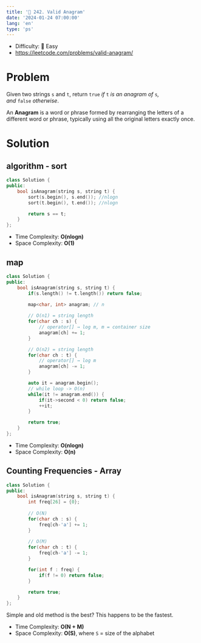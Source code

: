 ```yaml
---
title: '🍰 242. Valid Anagram'
date: '2024-01-24 07:00:00'
lang: 'en'
type: 'ps'
---
```


- Difficulty: 🍰 Easy
- https://leetcode.com/problems/valid-anagram/


# Problem
Given two strings `s` and `t`, return `true` _if_ `t` _is an anagram of_ `s`_, and_ `false` _otherwise_.

An **Anagram** is a word or phrase formed by rearranging the letters of a different word or phrase, typically using all the original letters exactly once.

# Solution

## algorithm - sort

```cpp
class Solution {
public:
    bool isAnagram(string s, string t) {
        sort(s.begin(), s.end()); //nlogn
        sort(t.begin(), t.end()); //nlogn

        return s == t;
    }
};
```

- Time Complexity: **O(nlogn)**
- Space Complexity: **O(1)**

## map

```cpp
class Solution {
public:
    bool isAnagram(string s, string t) {
        if(s.length() != t.length()) return false;

        map<char, int> anagram; // n
    
        // O(n1) = string length
        for(char ch : s) {
	        // operator[] → log m, m = container size
            anagram[ch] += 1;
        }

		// O(n2) = string length
        for(char ch : t) {
	        // operator[] → log m
            anagram[ch] -= 1;
        }

        auto it = anagram.begin();
        // while loop -> O(n)
        while(it != anagram.end()) {
            if(it->second < 0) return false;
            ++it;
        }

        return true;
    }
};
```

- Time Complexity: **O(nlogn)**
- Space Complexity: **O(n)**

## Counting Frequencies - Array

```cpp
class Solution {
public:
    bool isAnagram(string s, string t) {
        int freq[26] = {0};
		
		// O(N)
        for(char ch : s) {
            freq[ch-'a'] += 1;
        }
        
        // O(M)
        for(char ch : t) {
            freq[ch-'a'] -= 1;
        }

        for(int f : freq) {
            if(f != 0) return false;
        }

        return true;
    }
};
```

Simple and old method is the best? This happens to be the fastest.

- Time Complexity: **O(N + M)**
- Space Complexity: **O(S)**, where `S` = size of the alphabet
